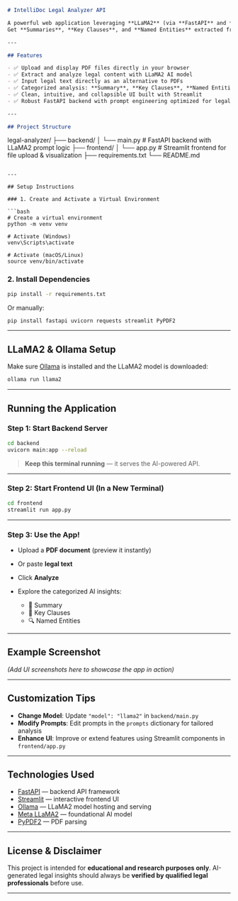 ```markdown
# IntelliDoc Legal Analyzer API

A powerful web application leveraging **LLaMA2** (via **FastAPI** and **Ollama**) to analyze legal documents (PDF or text).  
Get **Summaries**, **Key Clauses**, and **Named Entities** extracted from your documents with **AI-powered NLP**.

---

## Features

- ✅ Upload and display PDF files directly in your browser  
- ✅ Extract and analyze legal content with LLaMA2 AI model  
- ✅ Input legal text directly as an alternative to PDFs  
- ✅ Categorized analysis: **Summary**, **Key Clauses**, **Named Entities**  
- ✅ Clean, intuitive, and collapsible UI built with Streamlit  
- ✅ Robust FastAPI backend with prompt engineering optimized for legal context  

---

## Project Structure

```

legal-analyzer/
├── backend/
│   └── main.py         # FastAPI backend with LLaMA2 prompt logic
├── frontend/
│   └── app.py          # Streamlit frontend for file upload & visualization
├── requirements.txt
└── README.md

````

---

## Setup Instructions

### 1. Create and Activate a Virtual Environment

```bash
# Create a virtual environment
python -m venv venv

# Activate (Windows)
venv\Scripts\activate

# Activate (macOS/Linux)
source venv/bin/activate
````

### 2. Install Dependencies

```bash
pip install -r requirements.txt
```

Or manually:

```bash
pip install fastapi uvicorn requests streamlit PyPDF2
```

---

## LLaMA2 & Ollama Setup

Make sure [Ollama](https://ollama.com) is installed and the LLaMA2 model is downloaded:

```bash
ollama run llama2
```

---

## Running the Application

### Step 1: Start Backend Server

```bash
cd backend
uvicorn main:app --reload
```

> **Keep this terminal running** — it serves the AI-powered API.

---

### Step 2: Start Frontend UI (In a New Terminal)

```bash
cd frontend
streamlit run app.py
```

---

### Step 3: Use the App!

* Upload a **PDF document** (preview it instantly)
* Or paste **legal text**
* Click **Analyze**
* Explore the categorized AI insights:

  * 📄 Summary
  * 📌 Key Clauses
  * 🔍 Named Entities

---

## Example Screenshot

*(Add UI screenshots here to showcase the app in action)*

---

## Customization Tips

* **Change Model**: Update `"model": "llama2"` in `backend/main.py`
* **Modify Prompts**: Edit prompts in the `prompts` dictionary for tailored analysis
* **Enhance UI**: Improve or extend features using Streamlit components in `frontend/app.py`

---

## Technologies Used

* [FastAPI](https://fastapi.tiangolo.com/) — backend API framework
* [Streamlit](https://streamlit.io/) — interactive frontend UI
* [Ollama](https://ollama.com/) — LLaMA2 model hosting and serving
* [Meta LLaMA2](https://ai.meta.com/llama/) — foundational AI model
* [PyPDF2](https://pypi.org/project/PyPDF2/) — PDF parsing

---

## License & Disclaimer

This project is intended for **educational and research purposes only**.
AI-generated legal insights should always be **verified by qualified legal professionals** before use.

---